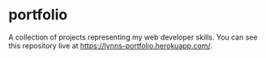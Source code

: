 # portfolio
A collection of projects representing my web developer skills. You can see this repository live at https://lynns-portfolio.herokuapp.com/.
